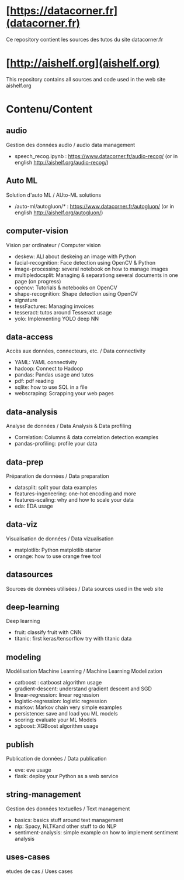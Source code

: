 # [https://datacorner.fr](datacorner.fr)
Ce repository contient les sources des tutos du site datacorner.fr

# [http://aishelf.org](aishelf.org)
This repository contains all sources and code used in the web site aishelf.org

# Contenu/Content
##  audio 
Gestion des données audio / audio data management  
*  speech_recog.ipynb : https://www.datacorner.fr/audio-recog/  (or in english http://aishelf.org/audio-recog/)

## Auto ML
Solution d'auto ML / AUto-ML solutions
* /auto-ml/autogluon/* : https://www.datacorner.fr/autogluon/ (or in english http://aishelf.org/autogluon/)

## computer-vision 
Vision par ordinateur / Computer vision
*  deskew: ALl about deskeing an image with Python
*  facial-recognition: Face detection using OpenCV & Python
*  image-processing: several notebook on how to manage images
*  multipledocsplit: Managing & separationg several documents in one page (on progress)
*  opencv: Tutorials & notebooks on OpenCV
*  shape-recognition: Shape detection using OpenCV
*  signature
*  tessFactures: Managing invoices
*  tesseract: tutos around Tesseract usage
*  yolo: Implementing YOLO deep NN

## data-access
Accès aux données, connecteurs, etc. / Data connectivity
*  YAML: YAML connectivity
*  hadoop: Connect to Hadoop
*  pandas: Pandas usage and tutos
*  pdf: pdf reading
*  sqlite: how to use SQL in a file
*  webscraping: Scrapping your web pages

## data-analysis 
Analyse de données / Data Analysis & Data profiling
*  Correlation: Columns & data correlation detection examples
*  pandas-profiling: profile your data

## data-prep 
Préparation de données / Data preparation
*  datasplit: split your data examples
*  features-ingeneering: one-hot encoding and more
*  features-scaling: why and how to scale your data
*  eda: EDA usage

## data-viz 
Visualisation de données / Data vizualisation
*  matplotlib: Python matplotlib starter
*  orange: how to use orange free tool

## datasources 
Sources de données utilisées / Data sources used in the web site

## deep-learning 
Deep learning
*  fruit: classify fruit with CNN
*  titanic: first keras/tensorflow try with titanic data

## modeling 
Modélisation Machine Learning / Machine Learning Modelization
*  catboost : catboost algorithm usage
*  gradient-descent: understand gradient descent and SGD
*  linear-regression: linear regression
*  logistic-regression: logistic regression
*  markov: Markov chain very simple examples
*  persistence: save and load you ML models
*  scoring: evaluate your ML Models
*  xgboost: XGBoost algorithm usage

## publish 
Publication de données / Data publication
*  eve: eve usage
*  flask: deploy your Python as a web service 

## string-management 
Gestion des données textuelles / Text management
*  basics: basics stuff around text management
*  nlp: Spacy, NLTKand other stuff to do NLP
*  sentiment-analysis: simple example on how to implement sentiment analysis

## uses-cases 
etudes de cas / Uses cases

